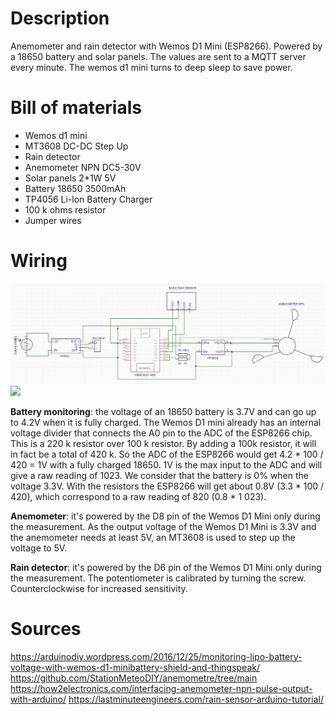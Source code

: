 # Description
Anemometer and rain detector with Wemos D1 Mini (ESP8266). Powered by a 18650 battery and solar panels. The values are sent to a MQTT server every minute. The wemos d1 mini turns to deep sleep to save power.

# Bill of materials
- Wemos d1 mini
- MT3608 DC-DC Step Up
- Rain detector
- Anemometer NPN DC5-30V
- Solar panels 2*1W 5V
- Battery 18650 3500mAh
- TP4056 Li-lon Battery Charger
- 100 k ohms resistor
- Jumper wires

# Wiring

<img src="docs/schema.jpg"/>
<img src="docs/20230908_173628.jpg"/>


**Battery monitoring**: the voltage of an 18650 battery is 3.7V and can go up to 4.2V when it is fully charged. 
The Wemos D1 mini already has an internal voltage divider that connects the A0 pin to the ADC of the ESP8266 chip. This is a 220 k resistor over 100 k resistor. By adding a 100k resistor, it will in fact be a total of 420 k. So the ADC of the ESP8266 would get 4.2 * 100 / 420 = 1V with a fully charged 18650. 1V is the max input to the ADC and will give a raw reading of 1023. We consider that the battery is 0% when the voltage 3.3V. With the resistors the ESP8266 will get about 0.8V (3.3 * 100 / 420), which correspond to a raw reading of 820 (0.8 * 1 023).

**Anemometer**: it's powered by the D8 pin of the Wemos D1 Mini only during the measurement. As the output voltage of the Wemos D1 Mini is 3.3V and the anemometer needs at least 5V, an MT3608 is used to step up the voltage to 5V.

**Rain detector**: it's powered by the D6 pin of the Wemos D1 Mini only during the measurement. The potentiometer is calibrated by turning the screw. Counterclockwise for increased sensitivity.


# Sources
https://arduinodiy.wordpress.com/2016/12/25/monitoring-lipo-battery-voltage-with-wemos-d1-minibattery-shield-and-thingspeak/
https://github.com/StationMeteoDIY/anemometre/tree/main
https://how2electronics.com/interfacing-anemometer-npn-pulse-output-with-arduino/
https://lastminuteengineers.com/rain-sensor-arduino-tutorial/

